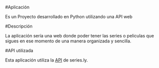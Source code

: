 #Aplicación

Es un Proyecto desarrollado en Python utilizando una API web

#Descripción

La aplicación sería una web donde poder tener las series o peliculas que sigues en ese momento de una manera organizada y sencilla.

#API utilizada

Esta aplicación utiliza la [API](http://api.series.ly/docs/) de series.ly.
